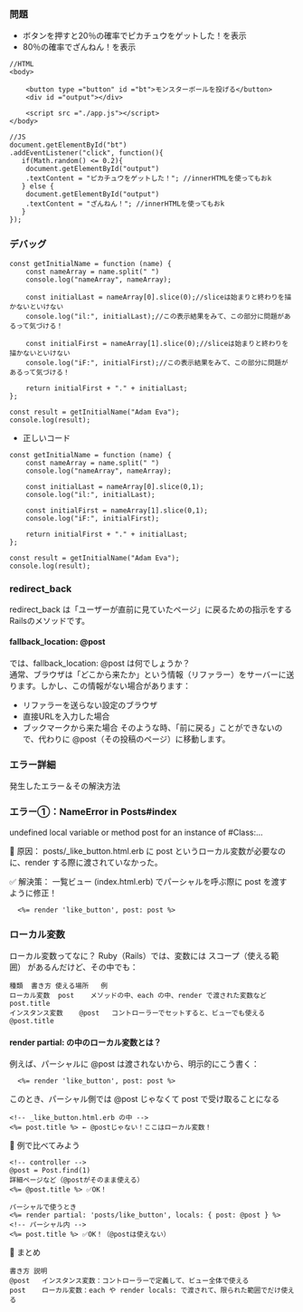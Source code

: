 ### 問題
- ボタンを押すと20％の確率でピカチュウをゲットした！を表示
- 80％の確率でざんねん！を表示

```
//HTML
<body>

    <button type ="button" id ="bt">モンスターボールを投げる</button>
    <div id ="output"></div>

    <script src ="./app.js"></script>
</body>

//JS
document.getElementById("bt")
.addEventListener("click", function(){
   if(Math.random() <= 0.2){
    document.getElementById("output")
    .textContent = "ピカチュウをゲットした！"; //innerHTMLを使ってもおk
   } else {
    document.getElementById("output")
    .textContent = "ざんねん！"; //innerHTMLを使ってもおk
   }
});
```

### デバッグ
```
const getInitialName = function (name) {
    const nameArray = name.split(" ")
    console.log("nameArray", nameArray);

    const initialLast = nameArray[0].slice(0);//sliceは始まりと終わりを描かないといけない
    console.log("il:", initialLast);//この表示結果をみて、この部分に問題があるって気づける！
    
    const initialFirst = nameArray[1].slice(0);//sliceは始まりと終わりを描かないといけない
    console.log("iF:", initialFirst);//この表示結果をみて、この部分に問題があるって気づける！

    return initialFirst + "." + initialLast;
};

const result = getInitialName("Adam Eva");
console.log(result);
```

 - 正しいコード
```
const getInitialName = function (name) {
    const nameArray = name.split(" ")
    console.log("nameArray", nameArray);

    const initialLast = nameArray[0].slice(0,1);
    console.log("il:", initialLast);
    
    const initialFirst = nameArray[1].slice(0,1);
    console.log("iF:", initialFirst);

    return initialFirst + "." + initialLast;
};

const result = getInitialName("Adam Eva");
console.log(result);
```

### redirect_back
redirect_back は「ユーザーが直前に見ていたページ」に戻るための指示をするRailsのメソッドです。
#### fallback_location: @post
では、fallback_location: @post は何でしょうか？<br>
通常、ブラウザは「どこから来たか」という情報（リファラー）をサーバーに送ります。しかし、この情報がない場合があります：<br>
- リファラーを送らない設定のブラウザ
- 直接URLを入力した場合
- ブックマークから来た場合
そのような時、「前に戻る」ことができないので、代わりに @post（その投稿のページ）に移動します。

### エラー詳細
発生したエラー＆その解決方法
### エラー①：NameError in Posts#index
undefined local variable or method post for an instance of #Class:...

📌 原因：
posts/_like_button.html.erb に post というローカル変数が必要なのに、render する際に渡されていなかった。

✅ 解決策：
一覧ビュー (index.html.erb) でパーシャルを呼ぶ際に post を渡すように修正！

```
  <%= render 'like_button', post: post %>
```

### ローカル変数
ローカル変数ってなに？
Ruby（Rails）では、変数には スコープ（使える範囲） があるんだけど、その中でも：
```
種類	書き方	使える場所	例
ローカル変数	post	メソッドの中、each の中、render で渡された変数など	post.title
インスタンス変数	@post	コントローラーでセットすると、ビューでも使える	@post.title
```

#### render partial: の中のローカル変数とは？
例えば、パーシャルに @post は渡されないから、明示的にこう書く：

```
  <%= render 'like_button', post: post %>
```
このとき、パーシャル側では @post じゃなくて post で受け取ることになる
```
<!-- _like_button.html.erb の中 -->
<%= post.title %> ← @postじゃない！ここはローカル変数！
```
📌 例で比べてみよう
```
<!-- controller -->
@post = Post.find(1)
詳細ページなど（@postがそのまま使える）
<%= @post.title %> ✅OK！

```
```
パーシャルで使うとき
<%= render partial: 'posts/like_button', locals: { post: @post } %>
<!-- パーシャル内 -->
<%= post.title %> ✅OK！（@postは使えない）
```

🔁 まとめ
```
書き方	説明
@post	インスタンス変数：コントローラーで定義して、ビュー全体で使える
post	ローカル変数：each や render locals: で渡されて、限られた範囲でだけ使える
```
